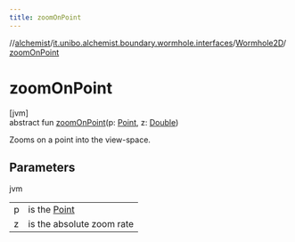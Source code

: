 ```yaml
---
title: zoomOnPoint
---
```

//[alchemist](../../../index.html)/[it.unibo.alchemist.boundary.wormhole.interfaces](../index.html)/[Wormhole2D](index.html)/[zoomOnPoint](zoom-on-point.html)



# zoomOnPoint



[jvm]\
abstract fun [zoomOnPoint](zoom-on-point.html)(p: [Point](https://docs.oracle.com/javase/8/docs/api/java/awt/Point.html), z: [Double](https://kotlinlang.org/api/latest/jvm/stdlib/kotlin/-double/index.html))



Zooms on a point into the view-space.



## Parameters


jvm

| | |
|---|---|
| p | is the [Point](https://docs.oracle.com/javase/8/docs/api/java/awt/Point.html) |
| z | is the absolute zoom rate |




